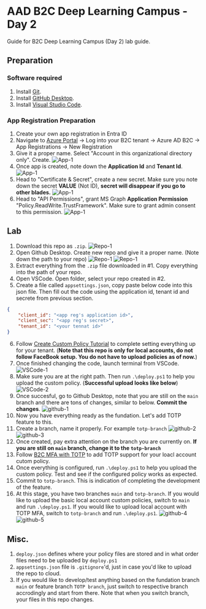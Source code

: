 # AAD B2C Deep Learning Campus - Day 2

Guide for B2C Deep Learning Campus (Day 2) lab guide.

## Preparation
### Software required
1. Install [Git](https://git-scm.com/downloads). 
2. Install [GitHub Desktop](https://desktop.github.com/).
3. Install [Visual Studio Code](https://code.visualstudio.com/Download).


### App Registration Preparation
1. Create your own app registration in Entra ID
2. Navigate to [Azure Portal](https://portal.azure.com) -> Log into your B2C tenant -> Azure AD B2C -> App Registrations -> New Registration
3. Give it a proper name. Select "Account in this organizational directory only". Create.
![App-1](media/App-1.png)
4. Once app is created, note down the **Application Id** and **Tenant Id**.
![App-1](media/App-2.png)
5. Head to "Certificate & Secret", create a new secret. Make sure you note down the secret **VALUE** (Not ID), **secret will disappear if you go to other blades.**
![App-1](media/App-3.png)
6. Head to "API Permissions", grant MS Graph **Application Permission** "Policy.ReadWrite.TrustFramework". Make sure to grant admin consent to this permission.
![App-1](media/App-4.png)

## Lab
1. Download this repo as `.zip`.
![Repo-1](media/Repo-1.png)
2. Open Github Desktop. Create new repo and give it a proper name. (Note down the path to your repo)
![Repo-1](media/Repo-1.png)
![Repo-1](media/Repo-1.png)
3. Extract everything from the `.zip` file downloaded in #1. Copy everything into the path of your repo.
4. Open VSCode. Open folder, select your repo created in #2.
5. Create a file called `appsettings.json`, copy paste below code into this json file. Then fill out the code using the application id, tenant id and secrete from previous section.
```json
{
    "client_id": "<app reg's application id>",
    "client_sec": "<app reg's secret>",
    "tenant_id": "<your tennat id>"
}
```
6. Follow [Create Custom Policy Tutorial](https://learn.microsoft.com/en-us/azure/active-directory-b2c/tutorial-create-user-flows?pivots=b2c-custom-policy) to complete setting everything up for your tenant. (**Note that this repo is only for local accounts, do not follow FaceBook setup. You do not have to upload policies as of now.**)
7. Once finished changing the code, launch terminal from VSCode.
![VSCode-1](media/VSCode-1.png)
8. Make sure you are at the right path. Then run `.\deploy.ps1` to help you upload the custom policy. (**Successful upload looks like below**)
![VSCode-2](media/VSCode-2.png)
9. Once succesful, go to Github Desktop, note that you are still on the `main` branch and there are tons of changes, similar to below. **Commit the changes**.
![github-1](media/github-1.png)
10. Now you have everything ready as the fundation. Let's add TOTP feature to this.
11. Create a branch, name it properly. For example `totp-branch`
![github-2](media/github-2.png)
![github-3](media/github-3.png)
12. Once created, pay extra attention on the branch you are currently on. **If you are still on `main` branch, change it to the `totp-branch`**
13. Follow [B2C MFA with TOTP](https://github.com/azure-ad-b2c/samples/tree/master/policies/totp) to add TOTP support for your loacl account cutom policy.
14. Once everything is configured, run `.\deploy.ps1` to help you upload the custom policy. Test and see if the configured policy works as expected.
15. Commit to `totp-branch`. This is indication of completing the development of the feature.
15. At this stage, you have two branches `main` and `totp-branch`. If you would like to upload the basic local account custom policies, switch to `main` and run `.\deploy.ps1`. If you would like to upload local account with TOTP MFA, switch to `totp-branch` and run `.\deploy.ps1`.
![github-4](media/github-4.png)
![github-5](media/github-5.png)

## Misc.
1. `deploy.json` defines where your policy files are stored and in what order files need to be uploaded by `deploy.ps1`
2. `appsettings.json` file is `.gitignore`'d, just in case you'd like to upload the repo to cloud.
3. If you would like to develop/test anything based on the fundation branch `main` or feature branch `TOTP branch`, just switch to respective branch accrodingly and start from there. Note that when you switch branch, your files in this repo changes.
